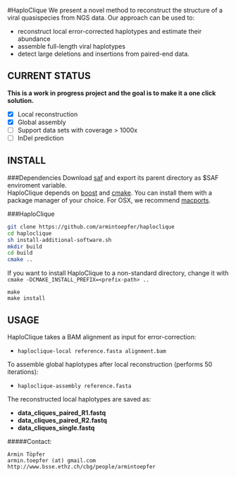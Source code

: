 #HaploClique
We present a novel method to reconstruct the structure of a viral quasispecies from NGS data.
Our approach can be used to:
 - reconstruct local error-corrected haplotypes and estimate their abundance
 - assemble full-length viral haplotypes
 - detect large deletions and insertions from paired-end data.

## CURRENT STATUS
<b>This is a work in progress project and the goal is to make it a one click solution. </b>
 - [x] Local reconstruction
 - [x] Global assembly
 - [ ] Support data sets with coverage > 1000x
 - [ ] InDel prediction

## INSTALL
###Dependencies
Download [saf](https://github.com/armintoepfer/seqalfixer/releases/) and export its parent directory as $SAF enviroment variable.  
HaploClique depends on [boost](http://www.boost.org/) and [cmake](http://www.cmake.org/). You can install them with a package manager of your choice. For OSX, we recommend [macports](http://www.macports.org/).

###HaploClique
```bash
git clone https://github.com/armintoepfer/haploclique
cd haploclique
sh install-additional-software.sh
mkdir build
cd build
cmake ..
```
If you want to install HaploClique to a non-standard directory, change it with `cmake -DCMAKE_INSTALL_PREFIX=<prefix-path> ..`
```
make
make install
```

## USAGE
HaploClique takes a BAM alignment as input for error-correction:  
 - `haploclique-local reference.fasta alignment.bam` 

To assemble global haplotypes after local reconstruction (performs 50 iterations):
 - `haploclique-assembly reference.fasta`

The reconstructed local haplotypes are saved as:  
 - __data_cliques_paired_R1.fastq__
 - __data_cliques_paired_R2.fastq__
 - __data_cliques_single.fastq__

#####Contact:
```
Armin Töpfer
armin.toepfer (at) gmail.com
http://www.bsse.ethz.ch/cbg/people/armintoepfer
```
